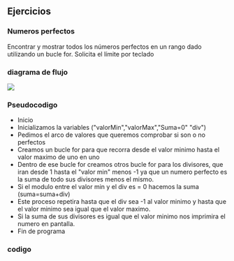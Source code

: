 <div aling="justify">

## Ejercicios
 
### Numeros perfectos

Encontrar y mostrar todos los números perfectos en un rango dado utilizando un bucle for. Solicita el límite por teclado

### diagrama de flujo
<img src="images/Tarea2.png">

### Pseudocodigo

- Inicio
- Inicializamos la variables ("valorMin","valorMax","Suma=0" "div") 
- Pedimos el arco de valores que queremos comprobar si son o no perfectos
- Creamos un bucle for para que recorra desde el valor minimo hasta el valor maximo  de uno en uno 
- Dentro de ese bucle for creamos otros bucle for para los divisores, que iran desde 1 hasta el "valor min" menos -1 ya que un numero perfecto es la suma de todo sus divisores menos el mismo.
- Si el modulo entre el valor min y el div es =  0 hacemos la suma (suma=suma+div)
- Este proceso repetira hasta que el div sea -1 al valor minimo y hasta que el valor minimo sea igual que el valor maximo.
- Si la suma de sus divisores es igual que el valor minimo nos imprimira el numero en pantalla.
- Fin de programa 
 
### codigo
<a href =src/main/java/numerosPerfectos.java>
